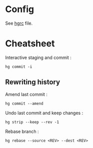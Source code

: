 # Config

See [hgrc](/version_control/mercurial/hgrc) file.

# Cheatsheet

Interactive staging and commit :
```
hg commit -i
```
## Rewriting history

Amend last commit :
```
hg commit --amend
```

Undo last commit and keep changes :
```
hg strip --keep --rev -1
```

Rebase branch :
```
hg rebase --source <REV> --dest <REV>
```
